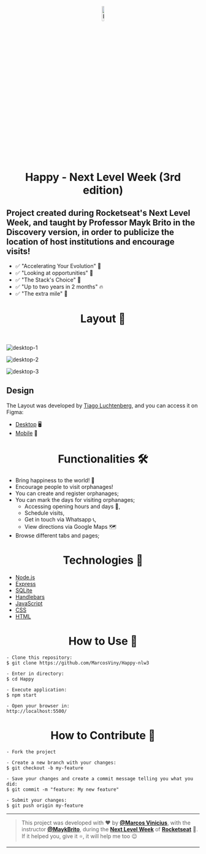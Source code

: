 <p align="center">
      <img src="https://user-images.githubusercontent.com/59374587/95769432-3c361a00-0c8e-11eb-8ce7-9ee9a66f32af.png" width="10%" alt="Happy Logo"/>
</p>

<h1 align="center">Happy - Next Level Week (3rd edition)</h1>

   Project created during Rocketseat's Next Level Week, and taught by Professor Mayk Brito in the Discovery version, in order to publicize the location of host institutions and encourage visits!
---
   
   - ✅ "Accelerating Your Evolution" 💪
   - ✅ "Looking at opportunities" 👀
   - ✅ "The Stack's Choice" 📌
   - ✅ "Up to two years in 2 months" 🔥
   - ✅ "The extra mile" 🚀


<h1 align="center">Layout 🎨</h1>

<br>

![desktop-1](https://user-images.githubusercontent.com/58784661/96355069-04770a00-10b4-11eb-81fc-9c7377a43a41.png)

![desktop-2](https://user-images.githubusercontent.com/58784661/96355150-d3e3a000-10b4-11eb-96c3-62ad31ab0f0d.png)

![desktop-3](https://user-images.githubusercontent.com/58784661/96355159-ef4eab00-10b4-11eb-90b9-c9b1b01c2101.gif)


<h2>Design</h2>
   <p>
      The Layout was developed by <a href="https://instagram.com/tiagoluchtenberg">Tiago Luchtenberg</a>, and you can access it on Figma:
      
   - <a href="https://www.figma.com/file/XYb2tha1gU5M8vTwTUmjNx/Happy-Web-(Copy)?node-id=0%3A1">Desktop</a> 🖥️
   - <a href="https://www.figma.com/file/X27FfVxAgy9f5IFa7ONlph/Happy-Mobile?node-id=0%3A1">Mobile</a> 📱
   </p>

<h1 align="center">Functionalities 🛠️</h1>

- Bring happiness to the world! 🥳
- Encourage people to visit orphanages!
- You can create and register orphanages;
- You can mark the days for visiting orphanages;
   - Accessing opening hours and days 📅,
   - Schedule visits,
   - Get in touch via Whatsapp 📞,
   - View directions via Google Maps 🗺
- Browse different tabs and pages;


<h1 align="center">Technologies 🚀</h1>

- [Node.js](https://nodejs.org/en/)
- [Express](https://expressjs.com/pt-br/)
- [SQLite](https://www.sqlite.org/index.html)
- [Handlebars](https://handlebarsjs.com/)
- [JavaScript](https://www.javascript.com/)
- [CSS](https://developer.mozilla.org/pt-BR/docs/Web/CSS)
- [HTML](https://html.com/)

<h1 align="center">How to Use 🤔</h1>

   ```
   - Clone this repository:
   $ git clone https://github.com/MarcosViny/Happy-nlw3

   - Enter in directory:
   $ cd Happy

   - Execute application:
   $ npm start

   - Open your browser in:
   http://localhost:5500/
   ```

<h1 align="center">How to Contribute 💪</h1>

   ```
   - Fork the project 

   - Create a new branch with your changes:
   $ git checkout -b my-feature

   - Save your changes and create a commit message telling you what you did:
   $ git commit -m "feature: My new feature"

   - Submit your changes:
   $ git push origin my-feature
   ```

---

   >This project was developed with ❤️ by **[@Marcos Vinicius](https://www.linkedin.com/in/MarcosViny/)**, with the instructor **[@MaykBrito](https://linkedin.com/in/maykbrito)**, during the **[Next Level Week](https://rocketseat.com.br/)** of **[Rocketseat](https://www.linkedin.com/school/rocketseat/about/)** 💜. <br> 
   If it helped you, give it ⭐, it will help me too 😉 

---
